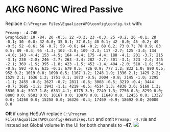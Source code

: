# AKG N60NC Wired Passive
Replace `C:\Program Files\EqualizerAPO\config\config.txt` with:
```
Preamp: -4.7dB
GraphicEQ: 10 -84; 20 -0.5; 22 -0.3; 23 -0.3; 25 -0.2; 26 -0.1; 28 -0.1; 30 -0.0; 32 0.0; 35 0.1; 37 0.1; 40 0.1; 42 -0.0; 45 -0.2; 49 -0.5; 52 -0.6; 56 -0.7; 59 -0.6; 64 -0.2; 68 0.2; 73 0.7; 78 0.9; 83 0.5; 89 -0.4; 95 -1.3; 102 -2.0; 109 -2.3; 117 -2.7; 125 -3.4; 134 -4.0; 143 -4.4; 153 -4.5; 164 -4.4; 175 -4.4; 188 -4.1; 201 -3.7; 215 -3.1; 230 -2.8; 246 -2.7; 263 -3.4; 282 -2.7; 301 -3.1; 323 -2.4; 345 -2.1; 369 -1.9; 395 -1.8; 423 -1.5; 452 -1.4; 484 -2.0; 518 -1.6; 554 -0.8; 593 -0.6; 635 -0.1; 679 0.5; 726 0.9; 777 1.2; 832 1.0; 890 0.5; 952 0.2; 1019 0.0; 1090 0.5; 1167 1.2; 1248 1.9; 1336 2.1; 1429 2.2; 1529 2.1; 1636 1.2; 1751 0.1; 1873 -0.5; 2004 -0.8; 2145 -1.0; 2295 -1.1; 2455 -0.8; 2627 -0.7; 2811 -0.6; 3008 -0.5; 3219 -0.4; 3444 -0.7; 3685 -1.2; 3943 -1.1; 4219 -0.5; 4514 1.3; 4830 3.6; 5168 1.3; 5530 0.4; 5917 1.8; 6331 4.1; 6775 3.9; 7249 1.3; 7756 0.3; 8299 0.0; 8880 0.0; 9502 0.0; 10167 0.0; 10879 0.0; 11640 0.0; 12455 0.0; 13327 0.0; 14260 0.0; 15258 0.0; 16326 -0.4; 17469 -0.9; 18692 0.0; 20000 0.0
```
**OR** if using HeSuVi replace `C:\Program Files\EqualizerAPO\config\HeSuVi\eq.txt` and omit `Preamp: -4.7dB` and instead set Global volume in the UI for both channels to **-47**.
![](https://raw.githubusercontent.com/jaakkopasanen/AutoEq/master/results/Sonoma%20Model%20One/innerfidelity/onear/AKG%20N60NC%20Wired%20Passive/AKG%20N60NC%20Wired%20Passive.png)